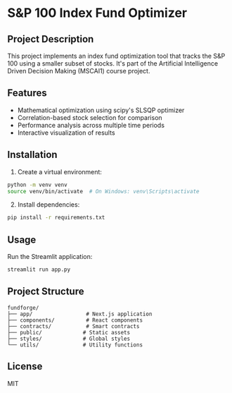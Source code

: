 # S&P 100 Index Fund Optimizer

## Project Description
This project implements an index fund optimization tool that tracks the S&P 100 using a smaller subset of stocks. It's part of the Artificial Intelligence Driven Decision Making (MSCAI1) course project.

## Features
- Mathematical optimization using scipy's SLSQP optimizer
- Correlation-based stock selection for comparison
- Performance analysis across multiple time periods
- Interactive visualization of results

## Installation
1. Create a virtual environment:
```bash
python -m venv venv
source venv/bin/activate  # On Windows: venv\Scripts\activate
```

2. Install dependencies:
```bash
pip install -r requirements.txt
```

## Usage
Run the Streamlit application:
```bash
streamlit run app.py
```

## Project Structure
```
fundforge/
├── app/                 # Next.js application
├── components/          # React components
├── contracts/           # Smart contracts
├── public/             # Static assets
├── styles/             # Global styles
└── utils/              # Utility functions
```

## License

MIT